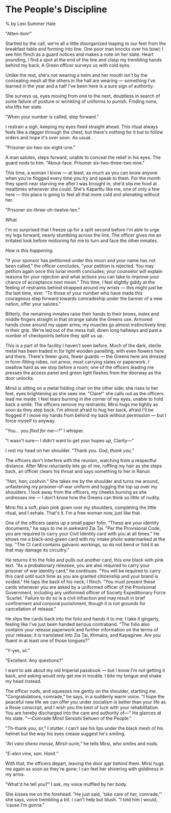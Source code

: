 # The People's Discipline
% by Lexi Summer Hale

"Atten-*tion!"*

Startled by the call, we're all a little disorganized leaping to our feet from the breakfast table and forming into line. One poor man knocks over his bowl; I see him flinch as a guard notices and makes a note on her slate. Heart pounding, I find a spot at the end of the line and clasp my trembling hands behind my back. A Green officer surveys us with cold eyes.

Unlike the rest, she's not wearing a helm and her mouth isn't by the concealing mesh all the others in the hall are wearing — something I've learned in the year and a half I've been here is a sure sign of authority.

She surveys us, eyes moving from one to the next, doubtless in search of some failure of posture or wrinkling of uniforms to punish. Finding none, she lifts her slate.

"When your number is called, step forward."

I restrain a sigh, keeping my eyes fixed straight ahead. This ritual always feels like a dagger through the chest, but there's nothing for it but to follow orders and hope it's over soon. As usual.

"Prisoner six-two-six-eight-one."

A man salutes, steps forward, unable to conceal the relief in his eyes. The guard nods to him. "About-face. Prisoner six-two-three-two nine."

This time, a woman I know — at least, as much as you can know anyone when you're flogged every time you try and speak to them. For the month they spent near starving me after I was brought in, she'd slip me food at mealtimes whenever she could. She's Kaparttu like me, one of only a few here — this place is going to feel all that more cold and alienating without her.

"Prisoner six-three-oh-twelve-ten."

*What.*

I'm so surprised that I freeze up for a split second before I'm able to urge my legs forward, nearly stumbling across the line. The officer gives me an irritated look before motioning for me to turn and face the other inmates.

*How is this happening.*

"If your sponsor has petitioned under this moon and your name has not been called," the officer concludes, "your petition is rejected. You may petition again once this lunar month concludes; your counselor will explain reasons for your rejection and what actions you can take to improve your chance of acceptance next moon." This time, I feel slightly giddy at the feeling of restraints behind strapped around my wrists — this might just be the last time, ever. "To those of your number who have made this courageous step forward towards comradeship under the banner of a new nation, offer your salutes."

Bitterly, the remaining inmates raise their hands to their brows, index and middle fingers straight in that strange salute the Greens use. Armored hands close around my upper arms; my muscles go almost instinctively limp in their grip. We're led out of the mess hall, down long hallways and past a number of checkpoints before they split us up.

This is a part of the facility I haven't seen before. Much of the dark, sterile metal has been traded in for light wooden panelling, with even flowers here and there. There's fewer guns, fewer guards — the Greens here are dressed in form-fitting robes, not armor, most carrying slates or paperwork. I swallow hard as we stop before a room; one of the officers leading me presses the access panel and green light flashes from the doorway as the door unlocks.

Mirsil is sitting on a metal folding chair on the other side; she rises to her feet, eyes brightening as she sees me. "Clare!" she calls out as the officers lead me inside. I feel tears burning in the corner of my eyes, unable to hold back a smile. The officers remove my restraints; Mirsi hugs me tightly as soon as they step back. I'm almost afraid to hug her back, afraid I'll be flogged if I move my hands from behind my back without permission — but I force myself to anyway.

"You… you *filed for me—?"* I whisper.

"I wasn't sure— I didn't want to get your hopes up, Clarity—"

I rest my head on her shoulder. "Thank you. God, *thank you."*

The officers don't interfere with the reunion, watching from a respectful distance. After Mirsi reluctantly lets go of me, ruffling my hair as she steps back, an officer clears his throat and says something to her in Ranuir.

_"Han, han; coshvin."_ She takes me by the shoulder and turns me around, unfastening my prisoner-of-war uniform and tugging the top up over my shoulders. I look away from the officers, my cheeks burning as she undresses me — I don't know how the Greens can think so *little* of nudity.

Mirsi fits a soft, plain pink gown over my shoulders, completing the little ritual, and I exhale. That's it. I'm a free woman now, just like that.

One of the officers opens up a small paper folio. "These are your identity documents," he says to me in awkward Zia Ţai. "Per the Provisional Code, you are required to carry your Civil Identity card with you at all times." He shows me a black-and-green card with my intake photo watermarked at the top. "The CI card contains galvanic workings, so do not bend or fold it as that may damage its circuitry."

He returns it to the folio and pulls out another card, this one black with pink text. "As a probationary releasee, you are also required to carry your prisoner of war identity card," he continues. "You will be required to carry this card until such time as you are granted citizenship and your brand is voided." He taps the back of his neck; I flinch. "You must present these cards whenever you are asked by a uniformed officer of the Provisional Government, including any uniformed officer of Society Expeditionary Force 'Scarlet.' Failure to do so is a civil infraction and may result in brief confinement and corporal punishment, though it is not grounds for cancellation of release."

He slips the cards back into the folio and hands it to me; I take it gingerly, feeling like I've just been handed serious contraband. "The folio also contains your release paperwork and further information on the terms of your release; it is translated into Zia Ţai, Khmaira, and Kapagirwe. Are you fluent in at least one of those tongues?"

"Y-yes, sir."

"Excellent. Any questions?"

I want to ask about my old Imperial passbook — but I know I'm not getting it back, and asking would only get me in trouble. I bite my tongue and shake my head instead.

The officer nods, and squeezes me gently on the shoulder, startling me. "Congratulations, comrade," he says, in a suddenly warm voice. "I hope  the peaceful new life we can offer you under socialism is better than your life as a Rosie conscript, and I wish you the best of luck with your rehabilitation. You are hereby discharged into the care and authority of—" He glances at his slate. "—Comrade Mirsil Sersishi Sehueri of the People."

"Th-thank you, sir," I stutter. I can't see his lips under the black mesh of his helmet but the way his eyes crease suggest he's smiling.

_"Ari vara sheno messe, Mirsil-surin,"_ he tells Mirsi, who smiles and nods.

_"E-elen vine, san. Hanit."_

With that, the officers depart, leaving the door ajar behind them. Mirsi hugs me again as soon as they're gone; I can feel her shivering with giddiness in my arms.

"What'd he tell you?" I ask, my voice muffled by her body.

She kisses me on the forehead. "He just said, 'take care of her, comrade,'" she says, voice trembling a bit. I can't help but blush. "I told him I would, 'cause I'm gonna."

